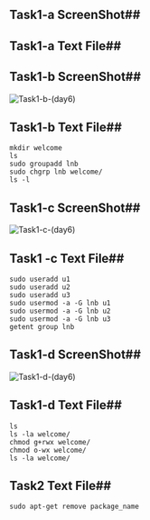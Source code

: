 ## Task1-a ScreenShot##






## Task1-a Text File##





## Task1-b ScreenShot##



![Task1-b-(day6)](https://user-images.githubusercontent.com/68742521/120475309-d0dcbc00-c3c6-11eb-8bba-87329b89bbed.png)



## Task1-b Text File##


```
mkdir welcome
ls
sudo groupadd lnb
sudo chgrp lnb welcome/
ls -l
```


## Task1-c ScreenShot##



![Task1-c-(day6)](https://user-images.githubusercontent.com/68742521/120475346-ddf9ab00-c3c6-11eb-9c11-49a04a6cc28f.png)



## Task1 -c Text File##


```
sudo useradd u1
sudo useradd u2
sudo useradd u3
sudo usermod -a -G lnb u1
sudo usermod -a -G lnb u2
sudo usermod -a -G lnb u3
getent group lnb 
```


## Task1-d ScreenShot##



![Task1-d-(day6)](https://user-images.githubusercontent.com/68742521/120475389-eeaa2100-c3c6-11eb-9404-769ae69b6cd2.png)



## Task1-d Text File##


```
ls
ls -la welcome/
chmod g+rwx welcome/
chmod o-wx welcome/
ls -la welcome/
```


## Task2 Text File##


```
sudo apt-get remove package_name
```




